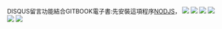 DISQUS留言功能結合GITBOOK電子書:先安裝這項程序[NODJS](http://nodejs.org/#download)，
![](../assets/node-install-1.jpg)
![](../assets/node-install-2.jpg)
![](../assets/node-install-3.jpg)
![](../assets/node-install-4.jpg)
![](../assets/node-install-5.jpg)
![](../assets/node-install-6.jpg)





